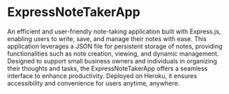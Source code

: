 # ExpressNoteTakerApp
 An efficient and user-friendly note-taking application built with Express.js, enabling users to write, save, and manage their notes with ease. This application leverages a JSON file for persistent storage of notes, providing functionalities such as note creation, viewing, and dynamic management. Designed to support small business owners and individuals in organizing their thoughts and tasks, the ExpressNoteTakerApp offers a seamless interface to enhance productivity. Deployed on Heroku, it ensures accessibility and convenience for users anytime, anywhere.
